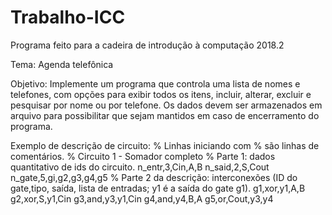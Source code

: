 # Trabalho-ICC

Programa feito para a cadeira de introdução à computação 2018.2

Tema: Agenda telefônica

Objetivo: Implemente um programa que controla uma lista de
nomes e telefones, com opções para exibir todos os itens, incluir, alterar, excluir e
pesquisar por nome ou por telefone. Os dados devem ser armazenados em arquivo
para possibilitar que sejam mantidos em caso de encerramento do programa.

Exemplo de descrição de circuito:
% Linhas iniciando com % são linhas de comentários.
% Circuito 1 - Somador completo
% Parte 1: dados quantitativo de ids do circuito.
n_entr,3,Cin,A,B
n_said,2,S,Cout
n_gate,5,gi,g2,g3,g4,g5
% Parte 2 da descrição: interconexões (ID do gate,tipo, saída, lista de entradas; y1 é a saída do gate g1).
g1,xor,y1,A,B
g2,xor,S,y1,Cin
g3,and,y3,y1,Cin
g4,and,y4,B,A
g5,or,Cout,y3,y4
